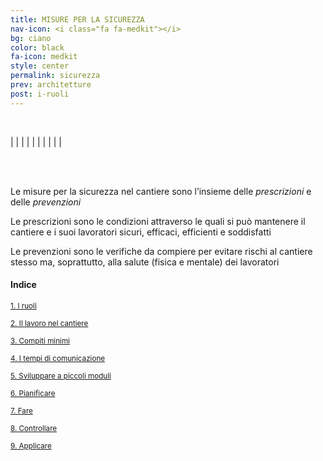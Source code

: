```yaml
---
title: MISURE PER LA SICUREZZA
nav-icon: <i class="fa fa-medkit"></i>
bg: ciano
color: black
fa-icon: medkit
style: center
permalink: sicurezza
prev: architetture
post: i-ruoli
---
```


<br>

| [<i class="fa fa-2x fa-users"></i>](#i-ruoli) | [<i class="fa fa-2x fa-cogs"></i>](#i-dati-operai) | [<i class="fa fa-cube"></i>](#la-storia-utente) | [<i class="fa fa-puzzle-piece"></i>](#i-compiti) | [<i class="fa fa-comments-o"></i>](#tempi-di-comunicazione) | [<i class="fa fa-2x fa-compass"></i>](#pianificare) | [<i class="fa fa-2x fa-bell-o"></i>](#fare) | [<i class="fa fa-2x fa-eye"></i>](#controllare) | [<i class="fa fa-2x fa-check-square-o"></i>](#applicare) |

<br>
<br>

Le misure per la sicurezza nel cantiere sono l’insieme delle *prescrizioni* e delle *prevenzioni* 

<i class="fa fa-exclamation-circle"></i> Le prescrizioni sono le condizioni attraverso le quali si può mantenere il cantiere e i suoi lavoratori sicuri, efficaci, efficienti e soddisfatti 

<i class="fa fa-question-circle"></i> Le prevenzioni sono le verifiche da compiere per evitare rischi al cantiere stesso ma, soprattutto, alla salute (fisica e mentale) dei lavoratori 

#### Indice

<small>[1. I ruoli](#i-ruoli)</small>

<small>[2. Il lavoro nel cantiere](#lavoro-cantiere)</small>

<small>[3. Compiti minimi](#compiti-minimi)</small>

<small>[4. I tempi di comunicazione](#tempi-comunicazione)</small>

<small>[5. Sviluppare a piccoli moduli](#sviluppare-piccoli-moduli)</small>

<small>[6. Pianificare](#pianificare)</small>

<small>[7. Fare](#fare)</small>

<small>[8. Controllare](#controllare)</small>

<small>[9. Applicare](#applicare)</small>

